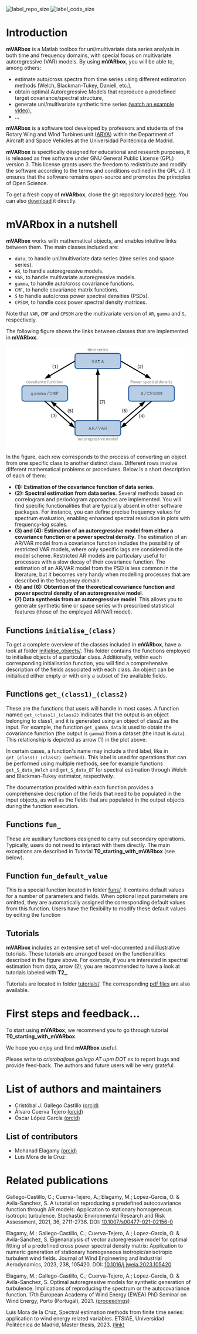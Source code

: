 ![label_repo_size](https://img.shields.io/github/repo-size/arya-upm/mVARbox?color=green&style=plastic)
![label_code_size](https://img.shields.io/github/languages/code-size/arya-upm/mVARbox?color=yellow&style=plastic)




# Introduction

**mVARbox** is a Matlab toolbox for uni/multivariate data series analysis in both time and frequency domains, with special focus on multivariate autoregressive (VAR) models. By using **mVARbox**, you will be able to, among others:

- estimate auto/cross spectra from time series using different estimation methods (Welch, Blackman-Tukey, Daniell, etc.),
- obtain optimal Autoregressive Models that reproduce a predefined target covariance/spectral structure,
- generate uni/multivariate synthetic time series [(watch an example video).](http://arya.dave.upm.es/media/mVARbox_synthetic_wind_field.mp4)
- ...


**mVARbox** is a software tool developed by professors and students of the Rotary Wing and Wind Turbines unit ([ARYA](http://arya.dave.upm.es/05_software.html)) within the Department of Aircraft and Space Vehicles at the Universidad Politécnica de Madrid.

**mVARbox** is specifically designed for educational and research purposes, It is released as free software under GNU General Public License (GPL) version 3. This license grants users the freedom to redistribute and modify the software according to the terms and conditions outlined in the GPL v3. It ensures that the software remains open-source and promotes the principles of Open Science.

To get a fresh copy of **mVARbox**, clone the git repository located [here](https://github.com/arya-upm/mVARbox). You can also [download](https://github.com/arya-upm/mVARbox/archive/refs/heads/main.zip) it directly.



# mVARbox in a nutshell

**mVARbox** works with mathematical objects, and enables intuitive links between them. The main classes included are:

- `data`, to handle uni/multivariate data series (time series and space series).
- `AR`, to handle autoregressive models.
- `VAR`, to handle multivariate autoregressive models.
- `gamma`, to handle auto/cross covariance functions.
- `CMF`, to handle covariance matrix functions.
- `S` to handle auto/cross power spectral densities (PSDs).
- `CPSDM`, to handle coss power spectral density matrices.

Note that `VAR`, `CMF` and `CPSDM` are the multivariate version of `AR`, `gamma` and `S`, respectively.

The following figure shows the links between classes that are implemented in **mVARbox**.

![mVARbox main scheme](extras/mVARbox_scheme.jpg)
 
In the figure, each row corresponds to the process of converting an object from one specific class to another distinct class. Different rows involve different mathematical problems or procedures. Below is a short description of each of them:

- **(1): Estimation of the covariance function of data series**. 
- **(2): Spectral estimation from data series**. Several methods based on correlogram and periodogram approaches are implemented. You will find specific functionalities that are typically absent in other software packages. For instance, you can define precise frequency values for spectrum evaluation, enabling enhanced spectral resolution in plots with frequency-log scales.
- **(3) and (4): Estimation of an autoregressive model from either a covariance function or a power spectral density**. The estimation of an AR/VAR model from a covariance function includes the possibility of restricted VAR models, where only specific lags are considered in the model scheme. Restricted AR models are particulary useful for processes with a slow decay of their covariance function. The estimation of an AR/VAR model from the PSD is less common in the literature, but it becomes very handy when modelling processes that are described in the frequency domain.
- **(5) and (6): Obtention of the theoretical covariance function and power spectral density of an autoregressive model**.
- **(7) Data synthesis from an autoregressive model**. This allows you to generate synthetic time or space series with prescribed statistical features (those of the employed AR/VAR model).



## Functions `initialise_(class)`

To get a complete overview of the classes included in **mVARbox**, have a look at folder [initialise_objects/](https://github.com/arya-upm/mVARbox/tree/main/initialise_objects). This folder contains the functions employed to initialise objects of a particular class. Additionally, within each corresponding initialisation function, you will find a comprehensive description of the fields associated with each class. An object can be initialised either empty or with only a subset of the available fields.



## Functions `get_(class1)_(class2)`

These are the functions that users will handle in most cases. A function named `get_(class1)_(class2)` indicates that the output is an object belonging to class1, and it is generated using an object of class2 as the input. For example, the function `get_gamma_data` is used to obtain the covariance function (the output is `gamma`) from a dataset (the input is `data`). This relationship is depicted as arrow (1) in the plot above.

In certain cases, a function's name may include a third label, like in `get_(class1)_(class2)_(method)`. This label is used for operations that can be performed using multiple methods, see for example functions `get_S_data_Welch` and `get_S_data_BT` for spectral estimation through Welch and Blackman-Tukey estimator, respectively.

The documentation provided within each function provides a comprehensive description of the fields that need to be populated in the input objects, as well as the fields that are populated in the output objects during the function execution. 



## Functions `fun_`

These are auxiliary functions designed to carry out secondary operations. Typically, users do not need to interact with them directly. The main exceptions are described in Tutorial **T0_starting_with_mVARbox** (see below).



## Function `fun_default_value`

This is a special function located in folder [funs/](https://github.com/cristobal-GC/mVARbox/tree/main/funs). 
It contains default values for a number of parameters and fields.
When optional input parameters are omitted, they are automatically assigned the corresponding default values from this function. Users have the flexibility to modify these default values by editing the function



## Tutorials

**mVARbox** includes an extensive set of well-documented and illustrative tutorials. These tutorials are arranged based on the functionalities described in the figure above. For example, if you are interested in spectral estimation from data, arrow (2), you are recommended to have a look at tutorials labeled with **T2_**.

Tutorials are located in folder [tutorials/](https://github.com/arya-upm/mVARbox/tree/main/tutorials). The corresponding [pdf files](http://arya.dave.upm.es/library/mVARbox_tutorials/) are also available.



# First steps and feedback...

To start using **mVARbox**, we recommend you to go through tutorial **T0_starting_with_mVARbox**. 

We hope you enjoy and find **mVARbox** useful. 

Please write to *cristobaljose.gallego AT upm DOT es* to report bugs and provide feed-back. The authors and future users will be very grateful.




# List of authors and maintainers

- Cristóbal J. Gallego Castillo [(orcid)](https://orcid.org/0000-0002-8249-5179)
- Álvaro Cuerva Tejero [(orcid)](https://orcid.org/0000-0002-1690-1634)
- Óscar López García [(orcid)](https://orcid.org/0000-0002-0209-2469)


## List of contributors

- Mohanad Elagamy [(orcid)](https://orcid.org/0000-0001-8427-0195)
- Luis Mora de la Cruz



# Related publications

Gallego-Castillo, C.; Cuerva-Tejero, A.; Elagamy, M.; Lopez-Garcia, O. & Avila-Sanchez, S. A tutorial on reproducing a predefined autocovariance function through AR models: Application to stationary homogeneous isotropic turbulence. Stochastic Environmental Research and Risk Assessment, 2021, 36, 2711-2736. DOI: [10.1007/s00477-021-02156-0](https://link.springer.com/article/10.1007/s00477-021-02156-0)

Elagamy, M.; Gallego-Castillo, C.; Cuerva-Tejero, A.; Lopez-Garcia, O. & Avila-Sanchez, S. Eigenanalysis of vector autoregressive model for optimal fitting of a predefined cross power spectral density matrix: Application to numeric generation of stationary homogeneous isotropic/anisotropic turbulent wind fields. Journal of Wind Engineering and Industrial Aerodynamics, 2023, 238, 105420. DOI: [10.1016/j.jweia.2023.105420](https://doi.org/10.1016/j.jweia.2023.105420)

Elagamy, M.; Gallego-Castillo, C.; Cuerva-Tejero, A.; Lopez-Garcia, O. & Avila-Sanchez, S. Optimal autoregressive models for synthetic generation of turbulence. Implications of reproducing the spectrum or the autocovariance function. 17th European Academy of Wind Energy (EWEA) PhD Seminar on Wind Energy, Porto (Portugal), 2021. [(proceedings)](https://phd2021.eawe.eu/proceedings/)

Luis Mora de la Cruz, Spectral estimation methods from finite time series: application to wind energy related variables. ETSIAE, Universidad Politécnica de Madrid, Master thesis, 2023. [(link)](https://oa.upm.es/73226/)




